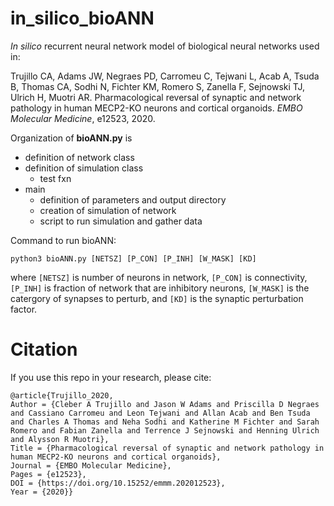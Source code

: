 # in_silico_bioANN

*In silico* recurrent neural network model of biological neural networks used in:

Trujillo CA, Adams JW, Negraes PD, Carromeu C, Tejwani L, Acab A, Tsuda B, Thomas CA, Sodhi N, Fichter KM, Romero S, Zanella F, Sejnowski TJ, Ulrich H, Muotri AR. Pharmacological reversal of synaptic and network pathology in human MECP2-KO neurons and cortical organoids. *EMBO Molecular Medicine*, e12523, 2020.

Organization of **bioANN.py** is
  - definition of network class
  - definition of simulation class
      - test fxn
  - main
      - definition of parameters and output directory
      - creation of simulation of network
      - script to run simulation and gather data

Command to run bioANN:

`python3 bioANN.py [NETSZ] [P_CON] [P_INH] [W_MASK] [KD]`

where `[NETSZ]` is number of neurons in network, `[P_CON]` is connectivity, `[P_INH]` is fraction of network that are inhibitory neurons, `[W_MASK]` is the catergory of synapses to perturb, and `[KD]` is the synaptic perturbation factor.

# Citation

If you use this repo in your research, please cite:

    @article{Trujillo_2020,
    Author = {Cleber A Trujillo and Jason W Adams and Priscilla D Negraes and Cassiano Carromeu and Leon Tejwani and Allan Acab and Ben Tsuda and Charles A Thomas and Neha Sodhi and Katherine M Fichter and Sarah Romero and Fabian Zanella and Terrence J Sejnowski and Henning Ulrich and Alysson R Muotri},  
    Title = {Pharmacological reversal of synaptic and network pathology in human MECP2-KO neurons and cortical organoids},  
    Journal = {EMBO Molecular Medicine},  
    Pages = {e12523},  
    DOI = {https://doi.org/10.15252/emmm.202012523},  
    Year = {2020}}
